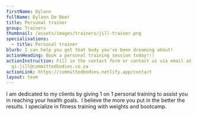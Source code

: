```yaml
---
firstName: Dylann
fullName: Dylann De Beer
title: Personal trainer
group: Trainers
thumbnail: /assets/images/trainers/jill-trainer.png
specialisations:
  - title: Personal trainer
blurb: I can help you get that body you've been dreaming about!
actionHeading: Book a personal training session today!!!
actionInstruction: Fill in the contact form or contact us via email at
  gi-jill@committedbodies.co.za
actionLink: https://committedbodies.netlify.app/contact
layout: team
---
```

I am dedicated to my clients by giving 1 on 1 personal training to assist you in reaching your health goals.  I believe the more you put in the better the results. I specialize in fitness training with weights and bootcamp.